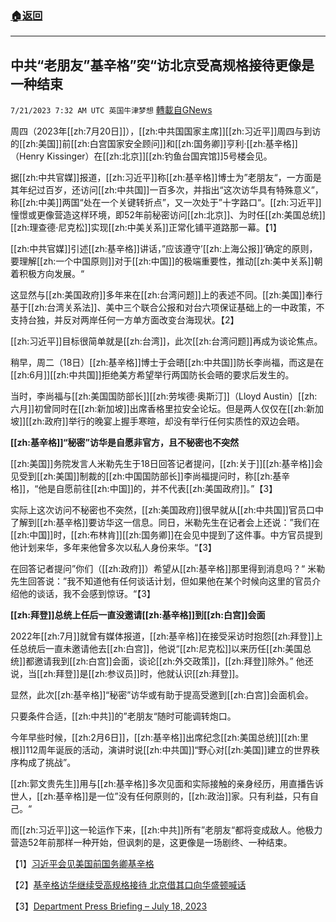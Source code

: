 ###  [:house:返回](README.md)
---


## 中共“老朋友”基辛格”突“访北京受高规格接待更像是一种结束
`7/21/2023 7:32 AM UTC 英国牛津梦想` [轉載自GNews](https://gnews.org/articles/1476902)

周四（2023年[[zh:7月20日]]），[[zh:中共国国家主席]][[zh:习近平]]周四与到访的[[zh:美国]]前[[zh:白宫国家安全顾问]]和[[zh:国务卿]]亨利·[[zh:基辛格]]（Henry Kissinger）在[[zh:北京]][[zh:钓鱼台国宾馆]]5号楼会见。

据[[zh:中共官媒]]报道，[[zh:习近平]]称[[zh:基辛格]]博士为”老朋友“，一方面是其年纪过百岁，还访问[[zh:中共国]]一百多次，并指出“这次访华具有特殊意义”，称[[zh:中美]]两国“处在一个关键转折点”，又一次处于”十字路口“。[[zh:习近平]]憧憬或更像营造这样环境，即52年前秘密访问[[zh:北京]]、为时任[[zh:美国总统]][[zh:理查德·尼克松]]实现[[zh:中美关系]]正常化铺平道路那一幕。【1】

[[zh:中共官媒]]引述[[zh:基辛格]]讲话，”应该遵守’[[zh:上海公报]]‘确定的原则，要理解[[zh:一个中国原则]]对于[[zh:中国]]的极端重要性，推动[[zh:美中关系]]朝着积极方向发展。“

这显然与[[zh:美国政府]]多年来在[[zh:台湾问题]]上的表述不同。[[zh:美国]]奉行基于[[zh:台湾关系法]]、美中三个联合公报和对台六项保证基础上的一中政策，不支持台独，并反对两岸任何一方单方面改变台海现状。【2】

[[zh:习近平]]目标很简单就是[[zh:台湾]]，此次[[zh:台湾问题]]再成为谈论焦点。

稍早，周二（18日）[[zh:基辛格]]博士于会晤[[zh:中共国]]防长李尚福，而这是在[[zh:6月]][[zh:中共国]]拒绝美方希望举行两国防长会晤的要求后发生的。

当时，李尚福与[[zh:美国国防部长]][[zh:劳埃德·奥斯汀]]（Lloyd Austin）[[zh:六月]]初曾同时在[[zh:新加坡]]出席香格里拉安全论坛。但是两人仅仅在[[zh:新加坡]][[zh:政府]]举行的晚宴上握手寒暄，却没有举行任何实质性的双边会晤。


****[[zh:基辛格]]“秘密”访华是自愿非官方，且不秘密也不突然****


[[zh:美国]]务院发言人米勒先生于18日回答记者提问，[[zh:关于]][[zh:基辛格]]会见受到[[zh:美国]]制裁的[[zh:中国国防部长]]李尚福提问时，称[[zh:基辛格]]，“他是自愿前往[[zh:中国]]的，并不代表[[zh:美国政府]]。”【3】

实际上这次访问不秘密也不突然，[[zh:美国政府]]很早就从[[zh:中共国]]官员口中了解到[[zh:基辛格]]要访华这一信息。同日，米勒先生在记者会上还说：”我们在[[zh:中国]]时，[[zh:布林肯]][[zh:国务卿]]在会见中提到了这件事。中方官员提到他计划来华，多年来他曾多次以私人身份来华。“【3】

在回答记者提问”你们（[[zh:政府]]）希望从[[zh:基辛格]]那里得到消息吗？“
米勒先生回答说：”我不知道他有任何谈话计划，但如果他在某个时候向这里的官员介绍他的谈话，我不会感到惊讶。“【3】


****[[zh:拜登]]总统上任后一直没邀请[[zh:基辛格]]到[[zh:白宫]]会面****


2022年[[zh:7月]]就曾有媒体报道，[[zh:基辛格]]在接受采访时抱怨[[zh:拜登]]上任总统后一直未邀请他去[[zh:白宫]]，他说“[[zh:尼克松]]以来历任[[zh:美国总统]]都邀请我到[[zh:白宫]]会面，谈论[[zh:外交政策]]，[[zh:拜登]]除外。”
他还说，当[[zh:拜登]]是[[zh:参议员]]时，他就认识[[zh:拜登]]。

显然，此次[[zh:基辛格]]“秘密”访华或有助于提高受邀到[[zh:白宫]]会面机会。

只要条件合适，[[zh:中共]]的”老朋友“随时可能调转炮口。

今年早些时候，[[zh:2月6日]]，[[zh:基辛格]]出席纪念[[zh:美国总统]][[zh:里根]]112周年诞辰的活动，演讲时说[[zh:中共国]]“野心对[[zh:美国]]建立的世界秩序构成了挑战”。

[[zh:郭文贵先生]]用与[[zh:基辛格]]多次见面和实际接触的亲身经历，用直播告诉世人，[[zh:基辛格]]是一位”没有任何原则的，[[zh:政治]]家。只有利益，只有自己。“

而[[zh:习近平]]这一轮运作下来，[[zh:中共]]所有”老朋友“都将变成敌人。他极力营造52年前那样一种开始，但讽刺的是，这更像是一场剧终、一种结束。

【1】[习近平会见美国前国务卿基辛格](https://www.gov.cn/yaowen/liebiao/202307/content_6893234.htm)

【2】[基辛格访华继续受高规格接待 北京借其口向华盛顿喊话](https://www.voachinese.com/a/china-looks-to-kissinger-meeting-to-improve-strained-relations-with-us-20230719/7186994.html)

【3】[Department Press Briefing – July 18, 2023](https://www.state.gov/briefings/department-press-briefing-july-18-2023/)


